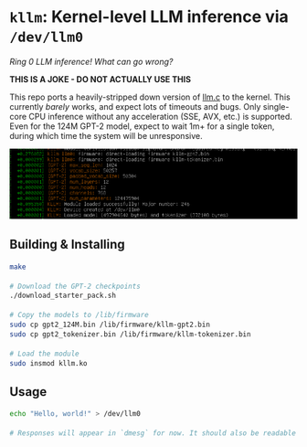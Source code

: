 # `kllm`: Kernel-level LLM inference via `/dev/llm0`

*Ring 0 LLM inference! What can go wrong?*

**THIS IS A JOKE - DO NOT ACTUALLY USE THIS**

This repo ports a heavily-stripped down version of [llm.c](https://github.com/karpathy/llm.c) to the kernel. This currently *barely* works, and expect lots of timeouts and bugs. Only single-core CPU inference without any acceleration (SSE, AVX, etc.) is supported. Even for the 124M GPT-2 model, expect to wait 1m+ for a single token, during which time the system will be unresponsive.

![loading](loading.png)

## Building & Installing

```bash
make

# Download the GPT-2 checkpoints
./download_starter_pack.sh

# Copy the models to /lib/firmware
sudo cp gpt2_124M.bin /lib/firmware/kllm-gpt2.bin
sudo cp gpt2_tokenizer.bin /lib/firmware/kllm-tokenizer.bin

# Load the module
sudo insmod kllm.ko
```

## Usage

```bash
echo "Hello, world!" > /dev/llm0

# Responses will appear in `dmesg` for now. It should also be readable from `/dev/llm0`, but this is unstable.
```
